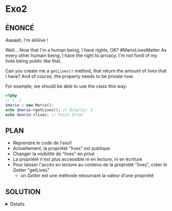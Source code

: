 # Exo2

## ÉNONCÉ

Aaaaah, I'm aliiiiive !

Well... Now that I'm a human being, I have rights, OK? #MarioLivesMatter
As every other humain being, I have the right to privacy.
I'm not fond of my lives being public like that.

Can you create me a `getLives()` method, that return the amount of lives that I have?
And of course, the property needs to be private now.

For example, we should be able to use the class this way:

```php
<?php
// [..]
$mario = new Mario();
echo $mario->getLives(); // Display: 3
echo $mario->lives; // Fatal Error
```

## PLAN

- Reprendre le code de l'exo1
- Actuellement, la propriété "lives" est publique
- Changer la visibilité de "lives" en _privé_
- La propriété n'est plus accessible ni en lecture, ni en écriture
- Pour laisser l'accès en lecture au contenu de la propriété "lives", créer le _Getter_ "getLives"
  - un _Getter_ est une méthode retournant la valeur d'une propriété

## SOLUTION

<details>

```php
<?php
// [..]
class Mario {
    private $lives;

    public function __construct() {
        $this->lives = 3;
    }

    public function getLives() {
        return $this->lives;
    }
}
```

</details>
